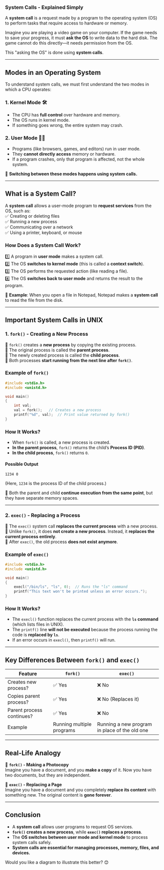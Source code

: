 ### **System Calls - Explained Simply**

A **system call** is a request made by a program to the operating system (OS) to perform tasks that require access to hardware or memory.

Imagine you are playing a video game on your computer. If the game needs to save your progress, it must **ask the OS** to write data to the hard disk. The game cannot do this directly—it needs permission from the OS.

This "asking the OS" is done using **system calls**.

---

## **Modes in an Operating System**

To understand system calls, we must first understand the two modes in which a CPU operates:

### **1. Kernel Mode** 🛠️

- The CPU has **full control** over hardware and memory.
- The OS runs in kernel mode.
- If something goes wrong, the entire system may crash.

### **2. User Mode** 🧑‍💻

- Programs (like browsers, games, and editors) run in user mode.
- They **cannot directly access** memory or hardware.
- If a program crashes, only that program is affected, not the whole system.

🔹 **Switching between these modes happens using system calls.**

---

## **What is a System Call?**

A **system call** allows a user-mode program to **request services** from the OS, such as:  
✅ Creating or deleting files  
✅ Running a new process  
✅ Communicating over a network  
✅ Using a printer, keyboard, or mouse

### **How Does a System Call Work?**

1️⃣ A program in **user mode** makes a system call.  
2️⃣ The OS **switches to kernel mode** (this is called a **context switch**).  
3️⃣ The OS performs the requested action (like reading a file).  
4️⃣ The OS **switches back to user mode** and returns the result to the program.

📌 **Example**: When you open a file in Notepad, Notepad makes a **system call** to read the file from the disk.

---

## **Important System Calls in UNIX**

### **1. `fork()` - Creating a New Process**

🔹 `fork()` creates a **new process** by copying the existing process.  
🔹 The original process is called the **parent process**.  
🔹 The newly created process is called the **child process**.  
🔹 Both processes **start running from the next line after `fork()`**.

### **Example of `fork()`**

```c
#include <stdio.h>
#include <unistd.h>

void main() 
{
    int val;  
    val = fork();   // Creates a new process
    printf("%d", val);  // Print value returned by fork()
}
```

### **How It Works?**

- When `fork()` is called, a new process is created.
- **In the parent process**, `fork()` returns the child’s **Process ID (PID)**.
- **In the child process**, `fork()` returns `0`.

#### **Possible Output**

```
1234 0
```

(Here, `1234` is the process ID of the child process.)

🔹 Both the parent and child **continue execution from the same point**, but they have separate memory spaces.

---

### **2. `exec()` - Replacing a Process**

🔹 The `exec()` system call **replaces the current process** with a new process.  
🔹 Unlike `fork()`, it does **not create a new process**. Instead, it **replaces the current process entirely**.  
🔹 After `exec()`, the old process **does not exist anymore**.

### **Example of `exec()`**

```c
#include <stdio.h>
#include <unistd.h>

void main() 
{
    execl("/bin/ls", "ls", 0);  // Runs the "ls" command
    printf("This text won't be printed unless an error occurs.");
}
```

### **How It Works?**

- The `execl()` function replaces the current process with the **`ls` command** (which lists files in UNIX).
- The `printf()` line **will not be executed** because the process running the code is **replaced by `ls`**.
- If an error occurs in `execl()`, then `printf()` will run.

---

## **Key Differences Between `fork()` and `exec()`**

|Feature|`fork()`|`exec()`|
|---|---|---|
|Creates new process?|✅ Yes|❌ No|
|Copies parent process?|✅ Yes|❌ No (Replaces it)|
|Parent process continues?|✅ Yes|❌ No|
|Example|Running multiple programs|Running a new program in place of the old one|

---

## **Real-Life Analogy**

🔹 **`fork()` - Making a Photocopy**  
Imagine you have a document, and you **make a copy** of it. Now you have two documents, but they are independent.

🔹 **`exec()` - Replacing a Page**  
Imagine you have a document and you completely **replace its content** with something new. The original content is **gone forever**.

---

## **Conclusion**

- A **system call** allows user programs to request OS services.
- **`fork()` creates a new process**, while **`exec()` replaces a process**.
- The **OS switches between user mode and kernel mode** to process system calls safely.
- **System calls are essential for managing processes, memory, files, and devices.**

Would you like a diagram to illustrate this better? 😊